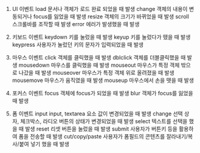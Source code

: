 1) UI 이벤트 
load 문서나 객체가 로드 완료 되었을 때 발생 
change 객체의 내용이 변동되거나 focus를 잃었을 때 발생 
resize 객체의 크기가 바뀌었을 때 발생 
scroll 스크롤바를 조작할 때 발생 
error 에러가 발생했을 때 발생 

2) 키보드 이벤트 
keydown 키를 눌렀을 때 발생 
keyup 키를 눌렀다가 뗐을 때 발생 
keypress 사용자가 눌렀던 키의 문자가 입력되었을 때 발생 

3) 마우스 이벤트 
click 객체를 클릭했을 때 발생 
dblclick 객체를 더블클릭했을 때 발생 
mousedown 마우스를 클릭했을 때 발생 
mouseout 마우스가 특정 객체 밖으로 나갔을 때 발생 
mouseover 마우스가 특정 객체 위로 올려졌을 때 발생 
mousemove 마우스가 움직였을 때 발생 
mouseup 마우스에서 손을 뗏을 때 발생 

4) 포커스 이벤트 
focus 객체에 focus가 되었을 때 발생 
blur 객체가 focus를 잃었을 때 발생 

5) 폼 이벤트 
input input, textarea 요소 값이 변경되었을 때 발생 
change 선택 상자, 체크박스, 라디오 버튼의 상태가 변경되었을 때 발생 
select 텍스트를 선택을 했을 때 발생 
reset 리셋 버튼을 눌렀을 때 발생 
submit 사용자가 버튼키 등을 활용하여 폼을 전송할 때 발생 
cut/copy/paste 사용자가 폼필드의 콘텐츠를 잘라내기/복사/붙여 넣기 했을 때 발생